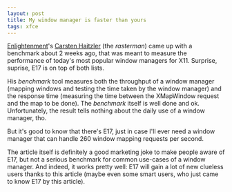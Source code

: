 ```yaml
---
layout: post
title: My window manager is faster than yours
tags: xfce
---
```


<a href="http://enlightenment.org/">Enlightenment</a>'s <a href="http://www.rasterman/">Carsten Haitzler</a> (the *rasterman*) came up with a benchmark about 2 weeks ago, that was meant to measure the performance of today's most popular window managers for X11. Surprise, suprise, E17 is on top of both lists.

His *benchmark* tool measures both the throughput of a window manager (mapping windows and testing the time taken by the window manager) and the response time (measuring the time between the XMapWindow request and the map to be done). The *benchmark* itself is well done and ok. Unfortunately, the result tells nothing about the daily use of a window manager, tho.

But it's good to know that there's E17, just in case I'll ever need a window manager that can handle 260 window mapping requests per second.

The article itself is definitely a good marketing joke to make people aware of E17, but not a serious benchmark for common use-cases of a window manager. And indeed, it works pretty well: E17 will gain a lot of new clueless users thanks to this article (maybe even some smart users, who just came to know E17 by this article).

